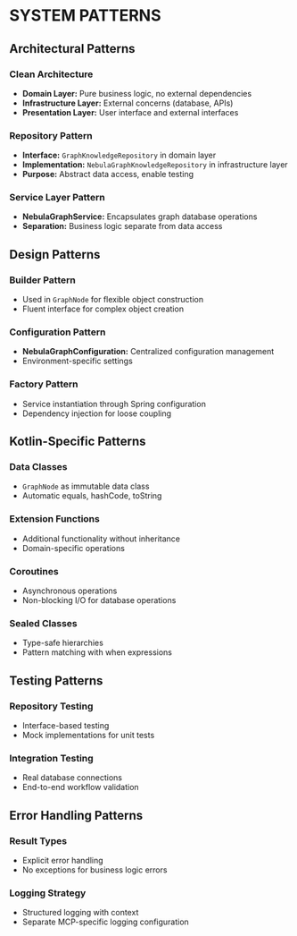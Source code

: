 # SYSTEM PATTERNS

## Architectural Patterns

### Clean Architecture
- **Domain Layer:** Pure business logic, no external dependencies
- **Infrastructure Layer:** External concerns (database, APIs)
- **Presentation Layer:** User interface and external interfaces

### Repository Pattern
- **Interface:** `GraphKnowledgeRepository` in domain layer
- **Implementation:** `NebulaGraphKnowledgeRepository` in infrastructure layer
- **Purpose:** Abstract data access, enable testing

### Service Layer Pattern
- **NebulaGraphService:** Encapsulates graph database operations
- **Separation:** Business logic separate from data access

## Design Patterns

### Builder Pattern
- Used in `GraphNode` for flexible object construction
- Fluent interface for complex object creation

### Configuration Pattern
- **NebulaGraphConfiguration:** Centralized configuration management
- Environment-specific settings

### Factory Pattern
- Service instantiation through Spring configuration
- Dependency injection for loose coupling

## Kotlin-Specific Patterns

### Data Classes
- `GraphNode` as immutable data class
- Automatic equals, hashCode, toString

### Extension Functions
- Additional functionality without inheritance
- Domain-specific operations

### Coroutines
- Asynchronous operations
- Non-blocking I/O for database operations

### Sealed Classes
- Type-safe hierarchies
- Pattern matching with when expressions

## Testing Patterns

### Repository Testing
- Interface-based testing
- Mock implementations for unit tests

### Integration Testing
- Real database connections
- End-to-end workflow validation

## Error Handling Patterns

### Result Types
- Explicit error handling
- No exceptions for business logic errors

### Logging Strategy
- Structured logging with context
- Separate MCP-specific logging configuration
